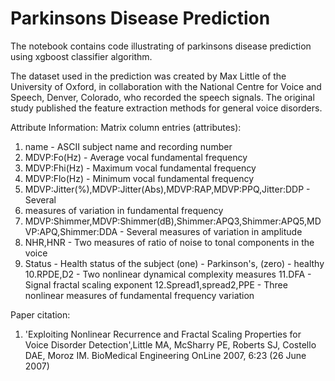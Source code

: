 # Parkinsons Disease Prediction
The notebook contains code illustrating of parkinsons disease prediction using xgboost classifier algorithm.

The dataset used in the prediction was created by Max Little of the University of Oxford, in collaboration with the National Centre for Voice and Speech, Denver, 
Colorado, who recorded the speech signals. The original study published the feature extraction methods for general voice disorders.

Attribute Information:
Matrix column entries (attributes):
1. name - ASCII subject name and recording number
2. MDVP:Fo(Hz) - Average vocal fundamental frequency
3. MDVP:Fhi(Hz) - Maximum vocal fundamental frequency
4. MDVP:Flo(Hz) - Minimum vocal fundamental frequency
5. MDVP:Jitter(%),MDVP:Jitter(Abs),MDVP:RAP,MDVP:PPQ,Jitter:DDP - Several 
6. measures of variation in fundamental frequency
7. MDVP:Shimmer,MDVP:Shimmer(dB),Shimmer:APQ3,Shimmer:APQ5,MDVP:APQ,Shimmer:DDA - Several measures of variation in amplitude
8. NHR,HNR - Two measures of ratio of noise to tonal components in the voice
9. Status - Health status of the subject (one) - Parkinson's, (zero) - healthy
10.RPDE,D2 - Two nonlinear dynamical complexity measures
11.DFA - Signal fractal scaling exponent
12.Spread1,spread2,PPE - Three nonlinear measures of fundamental frequency variation

Paper citation:
1. 'Exploiting Nonlinear Recurrence and Fractal Scaling Properties for Voice Disorder Detection',Little MA, McSharry PE, Roberts SJ, Costello DAE, Moroz IM. 
    BioMedical Engineering OnLine 2007, 6:23 (26 June 2007)
